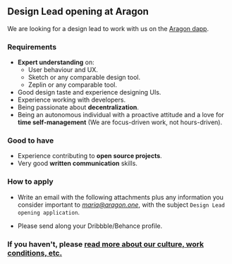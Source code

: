 ## Design Lead opening at Aragon

We are looking for a design lead to work with us on the [Aragon dapp](https://github.com/aragon/aragon).

### Requirements

- **Expert understanding** on:
  - User behaviour and UX.
  - Sketch or any comparable design tool.
  - Zeplin or any comparable tool.
- Good design taste and experience designing UIs.
- Experience working with developers.
- Being passionate about **decentralization**.
- Being an autonomous individual with a proactive attitude and a love for **time self-management** (We are focus-driven work, not hours-driven).

### Good to have

- Experience contributing to **open source projects**.
- Very good **written communication** skills.

### How to apply

- Write an email with the following attachments plus any information you consider important to *maria@aragon.one*, with the subject `Design Lead opening application`.

- Please send along your Dribbble/Behance profile.

### If you haven't, please [read more about our culture, work conditions, etc.](../index.md)

